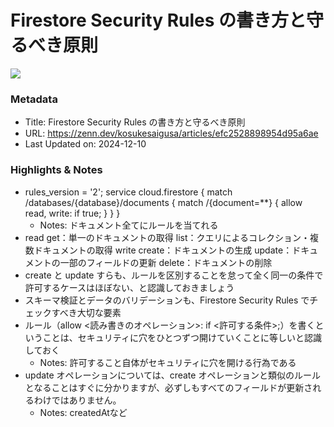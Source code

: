 # Firestore Security Rules の書き方と守るべき原則

![](https://res.cloudinary.com/zenn/image/upload/s--4f52sOy4--/c_fit%2Cg_north_west%2Cl_text:notosansjp-medium.otf_55:Firestore%2520Security%2520Rules%2520%25E3%2581%25AE%25E6%259B%25B8%25E3%2581%258D%25E6%2596%25B9%25E3%2581%25A8%25E5%25AE%2588%25E3%2582%258B%25E3%2581%25B9%25E3%2581%258D%25E5%258E%259F%25E5%2589%2587%2Cw_1010%2Cx_90%2Cy_100/g_south_west%2Cl_text:notosansjp-medium.otf_37:Kosuke%2520Saigusa%2Cx_203%2Cy_121/g_south_west%2Ch_90%2Cl_fetch:aHR0cHM6Ly9saDMuZ29vZ2xldXNlcmNvbnRlbnQuY29tL2EtL0FPaDE0R2dSTlpXdHdUaVdPVUl6MHlhN2Z5bFpPYmtoNTduVko4a2p5VjhhNGc9czI1MC1j%2Cr_max%2Cw_90%2Cx_87%2Cy_95/v1627283836/default/og-base-w1200-v2.png)

### Metadata

- Title: Firestore Security Rules の書き方と守るべき原則
- URL: https://zenn.dev/kosukesaigusa/articles/efc2528898954d95a6ae
- Last Updated on: 2024-12-10



### Highlights & Notes

- rules_version = '2';
	service cloud.firestore {
	    match /databases/{database}/documents {
	        match /{document=**} {
	            allow read, write: if true;
	        }
	    }
	}
  - Notes: ドキュメント全てにルールを当てれる
- read
	get：単一のドキュメントの取得
	list：クエリによるコレクション・複数ドキュメントの取得
	write
	create：ドキュメントの生成
	update：ドキュメントの一部のフィールドの更新
	delete：ドキュメントの削除
- create と update すらも、ルールを区別することを怠って全く同一の条件で許可するケースはほぼない、と認識しておきましょう
- スキーマ検証とデータのバリデーションも、Firestore Security Rules でチェックすべき大切な要素
- ルール（allow <読み書きのオペレーション>: if <許可する条件>;）を書くということは、セキュリティに穴をひとつずつ開けていくことに等しいと認識しておく
  - Notes: 許可すること自体がセキュリティに穴を開ける行為である
- update オペレーションについては、create オペレーションと類似のルールとなることはすぐに分かりますが、必ずしもすべてのフィールドが更新されるわけではありません。
  - Notes: createdAtなど
